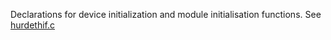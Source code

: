 
Declarations for device initialization and module initialisation functions. See [hurdethif.c](../../../netif/hurdethif.c)